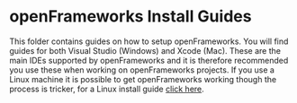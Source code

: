# openFrameworks Install Guides

This folder contains guides on how to setup openFrameworks. You will find guides for both Visual Studio (Windows) and Xcode (Mac). These are the main IDEs supported by openFrameworks and it is therefore recommended you use these when working on openFrameworks projects. If you use a Linux machine it is possible to get openFrameworks working though the process is tricker, for a Linux install guide [click here](#https://openframeworks.cc/setup/linux-install/).
